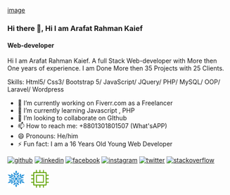 [image](https://user-images.githubusercontent.com/83162383/188259968-cad0ee4e-35d5-4268-afbc-56061ae7ec49.png)

### Hi there 👋, Hi I am Arafat Rahman Kaief 
#### Web-developer


Hi I am Arafat Rahman Kaief. A full Stack Web-developer with More then One years of experience. I am Done More then 35 Projects with 25 Clients. 

Skills: Html5/ Css3/ Bootstrap 5/ JavaScript/ JQuery/ PHP/ MySQL/ OOP/ Laravel/ Wordpress  

- 🔭 I’m currently working on Fiverr.com as a Freelancer  
- 🌱 I’m currently learning Javascript , PHP 
- 👯 I’m looking to collaborate on GIthub 
- 📫 How to reach me: +8801301801507 (What'sAPP)  
- 😄 Pronouns: He/him 
- ⚡ Fun fact: I am a 16 Years Old Young Web Developer 


[<img src='https://cdn.jsdelivr.net/npm/simple-icons@3.0.1/icons/github.svg' alt='github' height='40'>](https://github.com/developerkaief)  [<img src='https://cdn.jsdelivr.net/npm/simple-icons@3.0.1/icons/linkedin.svg' alt='linkedin' height='40'>](https://www.linkedin.com/in/developerkaief//)  [<img src='https://cdn.jsdelivr.net/npm/simple-icons@3.0.1/icons/facebook.svg' alt='facebook' height='40'>](https://www.facebook.com/developerkaief1/)  [<img src='https://cdn.jsdelivr.net/npm/simple-icons@3.0.1/icons/instagram.svg' alt='instagram' height='40'>](https://www.instagram.com/developerkaief//)  [<img src='https://cdn.jsdelivr.net/npm/simple-icons@3.0.1/icons/twitter.svg' alt='twitter' height='40'>](https://twitter.com/developerkaief)  [<img src='https://cdn.jsdelivr.net/npm/simple-icons@3.0.1/icons/stackoverflow.svg' alt='stackoverflow' height='40'>](https://stackoverflow.com/users/developerkaief)  

<a href='https://archiveprogram.github.com/'><img src='https://raw.githubusercontent.com/acervenky/animated-github-badges/master/assets/acbadge.gif' width='40' height='40'></a> <a href='https://docs.github.com/en/developers'><img src='https://raw.githubusercontent.com/acervenky/animated-github-badges/master/assets/devbadge.gif' width='40' height='40'></a> 


